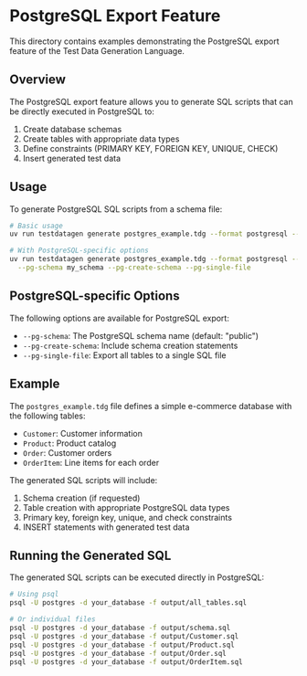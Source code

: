 # PostgreSQL Export Feature

This directory contains examples demonstrating the PostgreSQL export feature of the Test Data Generation Language.

## Overview

The PostgreSQL export feature allows you to generate SQL scripts that can be directly executed in PostgreSQL to:

1. Create database schemas
2. Create tables with appropriate data types
3. Define constraints (PRIMARY KEY, FOREIGN KEY, UNIQUE, CHECK)
4. Insert generated test data

## Usage

To generate PostgreSQL SQL scripts from a schema file:

```bash
# Basic usage
uv run testdatagen generate postgres_example.tdg --format postgresql --output ./output

# With PostgreSQL-specific options
uv run testdatagen generate postgres_example.tdg --format postgresql --output ./output \
  --pg-schema my_schema --pg-create-schema --pg-single-file
```

## PostgreSQL-specific Options

The following options are available for PostgreSQL export:

- `--pg-schema`: The PostgreSQL schema name (default: "public")
- `--pg-create-schema`: Include schema creation statements
- `--pg-single-file`: Export all tables to a single SQL file

## Example

The `postgres_example.tdg` file defines a simple e-commerce database with the following tables:

- `Customer`: Customer information
- `Product`: Product catalog
- `Order`: Customer orders
- `OrderItem`: Line items for each order

The generated SQL scripts will include:

1. Schema creation (if requested)
2. Table creation with appropriate PostgreSQL data types
3. Primary key, foreign key, unique, and check constraints
4. INSERT statements with generated test data

## Running the Generated SQL

The generated SQL scripts can be executed directly in PostgreSQL:

```bash
# Using psql
psql -U postgres -d your_database -f output/all_tables.sql

# Or individual files
psql -U postgres -d your_database -f output/schema.sql
psql -U postgres -d your_database -f output/Customer.sql
psql -U postgres -d your_database -f output/Product.sql
psql -U postgres -d your_database -f output/Order.sql
psql -U postgres -d your_database -f output/OrderItem.sql
```
